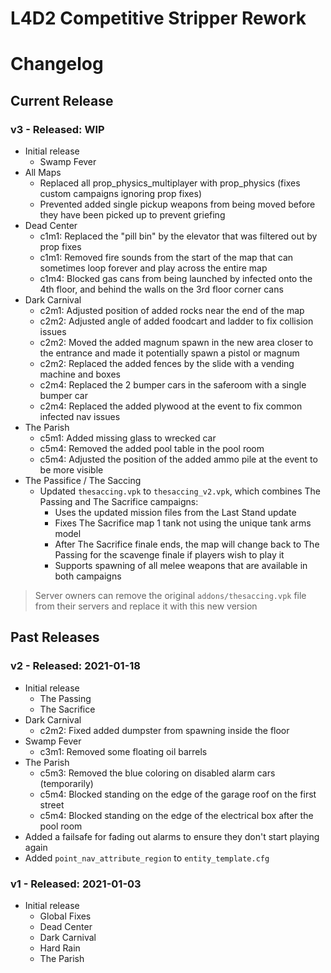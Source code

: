 # L4D2 Competitive Stripper Rework
# Changelog

## Current Release
### v3 - Released: WIP
* Initial release
    * Swamp Fever
* All Maps
	* Replaced all prop_physics_multiplayer with prop_physics (fixes custom campaigns ignoring prop fixes)
	* Prevented added single pickup weapons from being moved before they have been picked up to prevent griefing
* Dead Center
	* c1m1: Replaced the "pill bin" by the elevator that was filtered out by prop fixes
	* c1m1: Removed fire sounds from the start of the map that can sometimes loop forever and play across the entire map
	* c1m4: Blocked gas cans from being launched by infected onto the 4th floor, and behind the walls on the 3rd floor corner cans
* Dark Carnival
	* c2m1: Adjusted position of added rocks near the end of the map
	* c2m2: Adjusted angle of added foodcart and ladder to fix collision issues
	* c2m2: Moved the added magnum spawn in the new area closer to the entrance and made it potentially spawn a pistol or magnum
	* c2m2: Replaced the added fences by the slide with a vending machine and boxes
	* c2m4: Replaced the 2 bumper cars in the saferoom with a single bumper car
	* c2m4: Replaced the added plywood at the event to fix common infected nav issues
* The Parish
	* c5m1: Added missing glass to wrecked car
	* c5m4: Removed the added pool table in the pool room
	* c5m4: Adjusted the position of the added ammo pile at the event to be more visible
* The Passifice / The Saccing
	* Updated `thesaccing.vpk` to `thesaccing_v2.vpk`, which combines The Passing and The Sacrifice campaigns:
		* Uses the updated mission files from the Last Stand update
		* Fixes The Sacrifice map 1 tank not using the unique tank arms model
		* After The Sacrifice finale ends, the map will change back to The Passing for the scavenge finale if players wish to play it
		* Supports spawning of all melee weapons that are available in both campaigns
> Server owners can remove the original `addons/thesaccing.vpk` file from their servers and replace it with this new version


## Past Releases
### v2 - Released: 2021-01-18
* Initial release
    * The Passing
    * The Sacrifice
* Dark Carnival
    * c2m2: Fixed added dumpster from spawning inside the floor
* Swamp Fever
    * c3m1: Removed some floating oil barrels
* The Parish
    * c5m3: Removed the blue coloring on disabled alarm cars (temporarily)
	* c5m4: Blocked standing on the edge of the garage roof on the first street
	* c5m4: Blocked standing on the edge of the electrical box after the pool room
* Added a failsafe for fading out alarms to ensure they don't start playing again
* Added `point_nav_attribute_region` to `entity_template.cfg`

### v1 - Released: 2021-01-03
* Initial release
    * Global Fixes
	* Dead Center
	* Dark Carnival
	* Hard Rain
	* The Parish